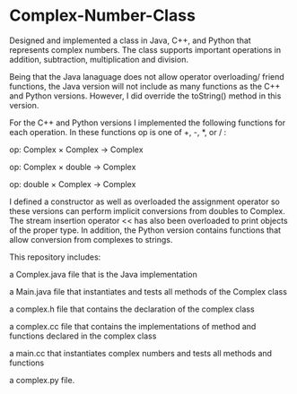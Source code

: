 # Complex-Number-Class

Designed and implemented a class in Java, C++, and Python that represents complex numbers. The class supports important operations in addition, subtraction, multiplication and division. 

Being that the Java lanaguage does not allow operator overloading/ friend functions, the Java version will not include as many functions as the C++ and Python versions. However, I did override the toString() method in this version.

For the C++ and Python versions I implemented the following functions for each operation. In these functions op is one of +, -, *, or / :

op: Complex × Complex → Complex

op: Complex × double → Complex

op: double × Complex → Complex

I defined a constructor as well as overloaded the assignment operator so these versions can perform implicit conversions from doubles to Complex. The stream insertion operator << has also been overloaded to print objects of the proper type. In addition, the Python version contains functions that allow conversion from complexes to strings.

This repository includes:

a Complex.java file that is the Java implementation

a Main.java file that instantiates and tests all methods of the Complex class

a complex.h file that contains the declaration of the complex class

a complex.cc file that contains the implementations of method and functions declared in the complex class

a main.cc that instantiates complex numbers and tests all methods and functions

a complex.py file.

